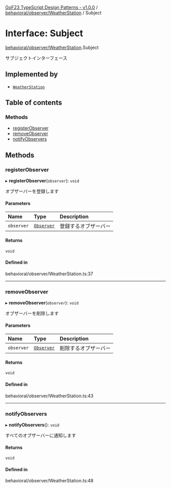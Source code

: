 [GoF23 TypeScript Design Patterns - v1.0.0](../README.md) / [behavioral/observer/WeatherStation](../modules/behavioral_observer_WeatherStation.md) / Subject

# Interface: Subject

[behavioral/observer/WeatherStation](../modules/behavioral_observer_WeatherStation.md).Subject

サブジェクトインターフェース

## Implemented by

- [`WeatherStation`](../classes/behavioral_observer_WeatherStation.WeatherStation.md)

## Table of contents

### Methods

- [registerObserver](behavioral_observer_WeatherStation.Subject.md#registerobserver)
- [removeObserver](behavioral_observer_WeatherStation.Subject.md#removeobserver)
- [notifyObservers](behavioral_observer_WeatherStation.Subject.md#notifyobservers)

## Methods

### registerObserver

▸ **registerObserver**(`observer`): `void`

オブザーバーを登録します

#### Parameters

| Name | Type | Description |
| :------ | :------ | :------ |
| `observer` | [`Observer`](behavioral_observer_WeatherStation.Observer.md) | 登録するオブザーバー |

#### Returns

`void`

#### Defined in

behavioral/observer/WeatherStation.ts:37

___

### removeObserver

▸ **removeObserver**(`observer`): `void`

オブザーバーを削除します

#### Parameters

| Name | Type | Description |
| :------ | :------ | :------ |
| `observer` | [`Observer`](behavioral_observer_WeatherStation.Observer.md) | 削除するオブザーバー |

#### Returns

`void`

#### Defined in

behavioral/observer/WeatherStation.ts:43

___

### notifyObservers

▸ **notifyObservers**(): `void`

すべてのオブザーバーに通知します

#### Returns

`void`

#### Defined in

behavioral/observer/WeatherStation.ts:48
